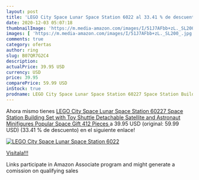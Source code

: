 ```yaml
---
layout: post
title: 'LEGO City Space Lunar Space Station 6022 al 33.41 % de descuento'
date: 2020-12-03 05:07:18
thumbnailImage: 'https://m.media-amazon.com/images/I/51J7AFbb+zL._SL200_.jpg'
images: [ 'https://m.media-amazon.com/images/I/51J7AFbb+zL._SL200_.jpg' ]
comments: true
category: ofertas
author: ring
slug: B07QR7G2C4
description:
actualPrice: 39.95 USD
currency: USD
price: 39.95
comparePrice: 59.99 USD
inStock: true
prodname: LEGO City Space Lunar Space Station 60227 Space Station Building Set with Toy Shuttle  Detachable Satellite and Astronaut Minifigures  Popular Space Gift  412 Pieces 
---
```


Ahora mismo tienes [LEGO City Space Lunar Space Station 60227 Space Station Building Set with Toy Shuttle  Detachable Satellite and Astronaut Minifigures  Popular Space Gift  412 Pieces ](https://www.amazon.com/dp/B07QR7G2C4/?tag=tolees-20) a 39.95 USD (original: 59.99 USD) (33.41 %  de descuento) en el siguiente enlace!

[![LEGO City Space Lunar Space Station 6022](https://m.media-amazon.com/images/I/51J7AFbb+zL._SL200_.jpg)](https://www.amazon.com/dp/B07QR7G2C4/?tag=tolees-20)

[Visítala!!!](https://www.amazon.com/dp/B07QR7G2C4/?tag=tolees-20)

Links participate in Amazon Associate program and might generate a comission on qualifying sales
